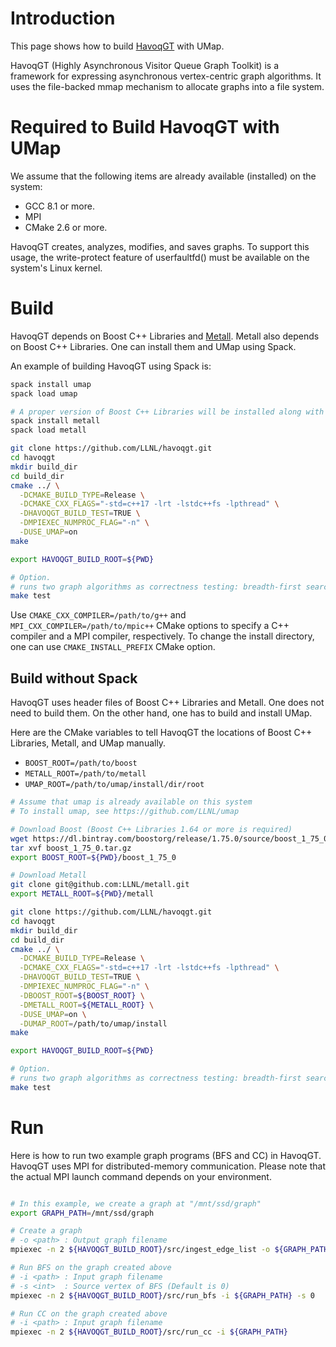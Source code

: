 # Introduction

This page shows how to build [HavoqGT](https://github.com/LLNL/havoqgt) with UMap.

HavoqGT (Highly Asynchronous Visitor Queue Graph Toolkit) is a framework for expressing asynchronous vertex-centric graph algorithms.
It uses the file-backed mmap mechanism to allocate graphs into a file system.


# Required to Build HavoqGT with UMap

We assume that the following items are already available (installed) on the system:
- GCC 8.1 or more.
- MPI
- CMake 2.6 or more.

HavoqGT creates, analyzes, modifies, and saves graphs. To support this usage, the write-protect feature of userfaultfd() must be available on the system's Linux kernel.

# Build

HavoqGT depends on Boost C++ Libraries and [Metall](https://github.com/LLNL/metall).
Metall also depends on Boost C++ Libraries.
One can install them and UMap using Spack.

An example of building HavoqGT using Spack is:
```bash
spack install umap
spack load umap

# A proper version of Boost C++ Libraries will be installed along with Metall.
spack install metall
spack load metall

git clone https://github.com/LLNL/havoqgt.git
cd havoqgt
mkdir build_dir
cd build_dir
cmake ../ \
  -DCMAKE_BUILD_TYPE=Release \
  -DCMAKE_CXX_FLAGS="-std=c++17 -lrt -lstdc++fs -lpthread" \
  -DHAVOQGT_BUILD_TEST=TRUE \
  -DMPIEXEC_NUMPROC_FLAG="-n" \
  -DUSE_UMAP=on
make

export HAVOQGT_BUILD_ROOT=${PWD}

# Option.
# runs two graph algorithms as correctness testing: breadth-first search (BFS) and connected components (CC).
make test
```

Use `CMAKE_CXX_COMPILER=/path/to/g++` and `MPI_CXX_COMPILER=/path/to/mpic++` CMake options to specify a C++ compiler and a MPI compiler, respectively.
To change the install directory, one can use `CMAKE_INSTALL_PREFIX` CMake option.


## Build without Spack

HavoqGT uses header files of Boost C++ Libraries and Metall. One does not need to build them.
On the other hand, one has to build and install UMap.

Here are the CMake variables to tell HavoqGT the locations of Boost C++ Libraries, Metall, and UMap manually.
* `BOOST_ROOT=/path/to/boost`
* `METALL_ROOT=/path/to/metall`
* `UMAP_ROOT=/path/to/umap/install/dir/root`


```bash
# Assume that umap is already available on this system
# To install umap, see https://github.com/LLNL/umap

# Download Boost (Boost C++ Libraries 1.64 or more is required)
wget https://dl.bintray.com/boostorg/release/1.75.0/source/boost_1_75_0.tar.gz
tar xvf boost_1_75_0.tar.gz
export BOOST_ROOT=${PWD}/boost_1_75_0

# Download Metall
git clone git@github.com:LLNL/metall.git
export METALL_ROOT=${PWD}/metall

git clone https://github.com/LLNL/havoqgt.git
cd havoqgt
mkdir build_dir
cd build_dir
cmake ../ \
  -DCMAKE_BUILD_TYPE=Release \
  -DCMAKE_CXX_FLAGS="-std=c++17 -lrt -lstdc++fs -lpthread" \
  -DHAVOQGT_BUILD_TEST=TRUE \
  -DMPIEXEC_NUMPROC_FLAG="-n" \
  -DBOOST_ROOT=${BOOST_ROOT} \
  -DMETALL_ROOT=${METALL_ROOT} \
  -DUSE_UMAP=on \
  -DUMAP_ROOT=/path/to/umap/install
make

export HAVOQGT_BUILD_ROOT=${PWD}

# Option.
# runs two graph algorithms as correctness testing: breadth-first search (BFS) and connected components (CC).
make test
```


# Run

Here is how to run two example graph programs (BFS and CC) in HavoqGT.
HavoqGT uses MPI for distributed-memory communication.
Please note that the actual MPI launch command depends on your environment.

```bash

# In this example, we create a graph at "/mnt/ssd/graph"
export GRAPH_PATH=/mnt/ssd/graph

# Create a graph
# -o <path> : Output graph filename
mpiexec -n 2 ${HAVOQGT_BUILD_ROOT}/src/ingest_edge_list -o ${GRAPH_PATH} /path/to/edge_list/file1 /path/to/edge_list/file2 # List edge list files at the end

# Run BFS on the graph created above
# -i <path> : Input graph filename
# -s <int>  : Source vertex of BFS (Default is 0)
mpiexec -n 2 ${HAVOQGT_BUILD_ROOT}/src/run_bfs -i ${GRAPH_PATH} -s 0

# Run CC on the graph created above
# -i <path> : Input graph filename
mpiexec -n 2 ${HAVOQGT_BUILD_ROOT}/src/run_cc -i ${GRAPH_PATH}
```
